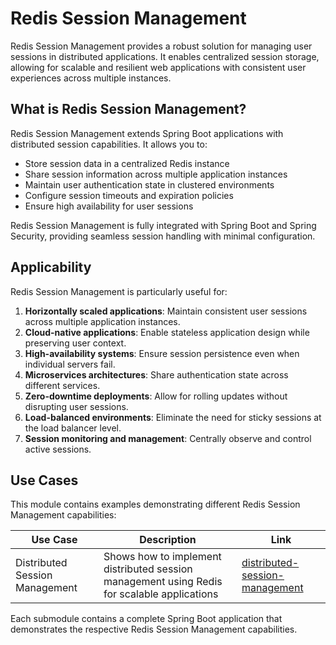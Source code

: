 # Redis Session Management

Redis Session Management provides a robust solution for managing user sessions in distributed applications. It enables centralized session storage, allowing for scalable and resilient web applications with consistent user experiences across multiple instances.

## What is Redis Session Management?

Redis Session Management extends Spring Boot applications with distributed session capabilities. It allows you to:

- Store session data in a centralized Redis instance
- Share session information across multiple application instances
- Maintain user authentication state in clustered environments
- Configure session timeouts and expiration policies
- Ensure high availability for user sessions

Redis Session Management is fully integrated with Spring Boot and Spring Security, providing seamless session handling with minimal configuration.

## Applicability

Redis Session Management is particularly useful for:

1. **Horizontally scaled applications**: Maintain consistent user sessions across multiple application instances.
2. **Cloud-native applications**: Enable stateless application design while preserving user context.
3. **High-availability systems**: Ensure session persistence even when individual servers fail.
4. **Microservices architectures**: Share authentication state across different services.
5. **Zero-downtime deployments**: Allow for rolling updates without disrupting user sessions.
6. **Load-balanced environments**: Eliminate the need for sticky sessions at the load balancer level.
7. **Session monitoring and management**: Centrally observe and control active sessions.

## Use Cases

This module contains examples demonstrating different Redis Session Management capabilities:

| Use Case                       | Description                                                                                 | Link                                                               |
|--------------------------------|---------------------------------------------------------------------------------------------|--------------------------------------------------------------------|
| Distributed Session Management | Shows how to implement distributed session management using Redis for scalable applications | [distributed-session-management](./distributed-session-management) |

Each submodule contains a complete Spring Boot application that demonstrates the respective Redis Session Management capabilities.